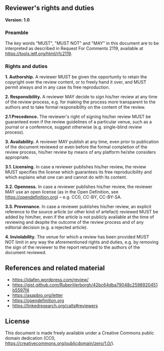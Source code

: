 ## Reviewer's rights and duties

**Version: 1.0**

### Preamble
The key words "MUST", "MUST NOT" and "MAY" in this document are to be interpreted as described in Request For Comments 2119, available at https://tools.ietf.org/html/rfc2119.

### Rights and duties

**1. Authorship.** A reviewer MUST be given the opportunity to retain the copyright over the review content, or to freely hand it over, and MUST permit always and in any case its free reproduction.

**2. Responsibility.** A reviewer MAY decide to sign his/her review at any time of the review process, e.g. for making the process more transparent to the authors and to take formal responsibility on the content of the review.

**2.1 Precedence.** The reviewer's right of signing his/her review MUST be guaranteed even if the review guidelines of a particular venue, such as a journal or a conference, suggest otherwise (e.g. single-blind review process).

**3. Availability.** A reviewer MAY publish at any time, even prior to publication of the document reviewed or even before the formal completion of the review process, his/her review by means of any platform he/she considers appropriate.

**3.1. Licensing.** In case a reviewer publishes his/her review, the review MUST specifies the license which guarantees its free reproducibility and which explains what one can and cannot do with its content.

**3.2. Openness.** In case a reviewer publishes his/her review, the reviewer MAY use an open license (as in the Open Definition, see https://opendefinition.org) – e.g. CC0, CC-BY, CC-BY-SA.

**3.3. Provenance.** In case a reviewer publishes his/her review, an explicit reference to the source article (or other kind of artefact) reviewed MUST be added by him/her, even if the article is not publicly available at the time of reviewing and despite the outcome of the review process and of any editorial decision (e.g. a rejected article).

**4. Inviolability.** The venue for which a review has been provided MUST NOT limit in any way the aforementioned rights and duties, e.g. by removing the sign of the reviewer to the report returned to the authors of the document reviewed.

## References and related material
- https://idafen.wordpress.com/review/
- https://gist.github.com/RubenVerborgh/42bc64dba79048c2598920451b5597f4
- https://asapbio.org/letter
- https://opendefinition.org
- https://linkedresearch.org/calls#reviewers

## License
This document is made freely available under a Creative Commons public domain dedication (CC0, https://creativecommons.org/publicdomain/zero/1.0/).

